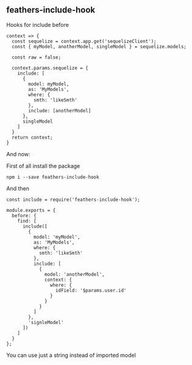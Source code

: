 ## feathers-include-hook

Hooks for include before
```
context => {
  const sequelize = context.app.get('sequelizeClient');
  const { myModel, anotherModel, singleModel } = sequelize.models;
  
  const raw = false;

  context.params.sequelize = {
    include: [
      {
        model: myModel,
        as: 'MyModels',
        where: {
          smth: 'likeSmth'
        },
        include: [anotherModel]
      },
      singleModel
    ]
  }
  return context;
}
```

And now:

First of all install the package
```
npm i --save feathers-include-hook
```

And then
```
const include = require('feathers-include-hook');

module.exports = {
  before: {
    find: [
      include([
        {
          model: 'myModel',
          as: 'MyModels',
          where: {
            smth: 'likeSmth'
          },
          include: [
            {
              model: 'anotherModel',
              context: {
                where: {
                  idField: '$params.user.id'
                }
              }
            }
          ]
        },
        'signleModel'
      ])
    ]
  }
};
```

You can use just a string instead of imported model